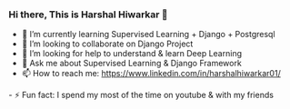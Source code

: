### Hi there, This is Harshal Hiwarkar 👋

<!--
- 🔭 I’m currently working on ...
-->
-  🌱 I’m currently learning Supervised Learning + Django + Postgresql
- 👯 I’m looking to collaborate on Django Project
- 🤔 I’m looking for help to understand & learn Deep Learning 
- 💬 Ask me about Supervised Learning & Django Framework
- 📫 How to reach me: https://www.linkedin.com/in/harshalhiwarkar01/
<!--
- 😄 Pronouns: ...
-->- ⚡ Fun fact: I spend my most of the time on youtube & with my friends
